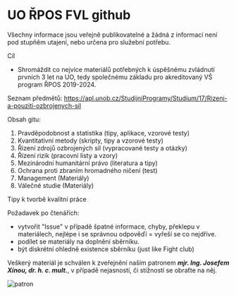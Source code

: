 # UO ŘPOS FVL github
Všechny informace jsou veřejně publikovatelné a žádná z informací není pod stupňěm utajení, nebo určena pro služební potřebu.

Cíl
- Shromáždit co nejvíce materiálů potřebných k úspěšnému zvládnutí prvních 3 let na UO, tedy společnému základu pro akreditovaný VŠ program ŘPOS 2019-2024.

Seznam předmětů:
https://apl.unob.cz/StudijniProgramy/Studium/17/Rizeni-a-pouziti-ozbrojenych-sil

Obsah gitu:
1. Pravděpodobnost a statistika (tipy, aplikace, vzorové testy)
2. Kvantitativní metody (skripty, tipy a vzorové testy)
3. Řízení zdrojů ozbrojených sil (vypracované testy a otázky)
4. Řízení rizik (pracovní listy a vzory)
5. Mezinárodní humanitární právo (literatura a tipy)
6. Ochrana proti zbraním hromadného ničení (test)
7. Management (Materiály)
8. Válečné studie (Materiály)

Tipy k tvorbě kvalitní práce

Požadavek po čtenářích:
- vytvořit "Issue" v případě špatné informace, chyby, překlepu v materiálech, nejlépe i se správnou odpověďí = vyřeší se co nejdříve.
- podílet se materiály na doplnění sběrníku.
- být diskrétní ohledně existence sběrníku (just like Fight club)

Veškerý materiál je schválen k zveřejnění naším patronem ***mjr. Ing. Josefem Xínou, dr. h. c. mult.***, v případě nejasností, či stížností se obraťte na něj.

![patron](https://raw.githubusercontent.com/ShinoYumi/uo-rpos/main//patron.jpg)

